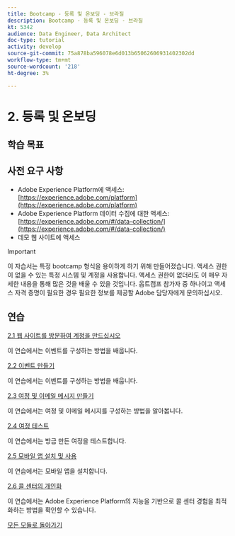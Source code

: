```yaml
---
title: Bootcamp - 등록 및 온보딩 - 브라질
description: Bootcamp - 등록 및 온보딩 - 브라질
kt: 5342
audience: Data Engineer, Data Architect
doc-type: tutorial
activity: develop
source-git-commit: 75a878ba596078e6d013b65062606931402302dd
workflow-type: tm+mt
source-wordcount: '218'
ht-degree: 3%

---
```


# 2. 등록 및 온보딩

## 학습 목표

## 사전 요구 사항

- Adobe Experience Platform에 액세스: [https://experience.adobe.com/platform](https://experience.adobe.com/platform)
- Adobe Experience Platform 데이터 수집에 대한 액세스: [https://experience.adobe.com/#/data-collection/](https://experience.adobe.com/#/data-collection/)
- 데모 웹 사이트에 액세스

>[!IMPORTANT]
>
>이 자습서는 특정 bootcamp 형식을 용이하게 하기 위해 만들어졌습니다. 액세스 권한이 없을 수 있는 특정 시스템 및 계정을 사용합니다. 액세스 권한이 없더라도 이 매우 자세한 내용을 통해 많은 것을 배울 수 있을 것입니다. 옵트캠프 참가자 중 하나이고 액세스 자격 증명이 필요한 경우 필요한 정보를 제공할 Adobe 담당자에게 문의하십시오.

## 연습

[2.1 웹 사이트를 방문하여 계정을 만드십시오](./ex1.md)

이 연습에서는 이벤트를 구성하는 방법을 배웁니다.

[2.2 이벤트 만들기](./ex2.md)

이 연습에서는 이벤트를 구성하는 방법을 배웁니다.

[2.3 여정 및 이메일 메시지 만들기](./ex3.md)

이 연습에서는 여정 및 이메일 메시지를 구성하는 방법을 알아봅니다.

[2.4 여정 테스트](./ex4.md)

이 연습에서는 방금 만든 여정을 테스트합니다.

[2.5 모바일 앱 설치 및 사용](./ex5.md)

이 연습에서는 모바일 앱을 설치합니다.

[2.6 콜 센터의 개인화](./ex6.md)

이 연습에서는 Adobe Experience Platform의 지능을 기반으로 콜 센터 경험을 최적화하는 방법을 확인할 수 있습니다.

[모든 모듈로 돌아가기](../../overview.md)
